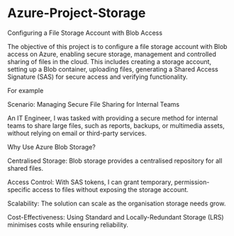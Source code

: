 # Azure-Project-Storage
Configuring a File Storage Account with Blob Access

The objective of this project is to configure a file storage account with Blob access on Azure, enabling secure storage, management and controlled sharing of files in the cloud. This includes creating a storage account, setting up a Blob container, uploading files, generating a Shared Access Signature (SAS) for secure access and verifying functionality.

For example

Scenario: Managing Secure File Sharing for Internal Teams

An IT Engineer, I was tasked with providing a secure method for internal teams to share large files, such as reports, backups, or multimedia assets, without relying on email or third-party services.

Why Use Azure Blob Storage?

Centralised Storage: Blob storage provides a centralised repository for all shared files.

Access Control: With SAS tokens, I can grant temporary, permission-specific access to files without exposing the storage account.

Scalability: The solution can scale as the organisation storage needs grow.

Cost-Effectiveness: Using Standard and Locally-Redundant Storage (LRS) minimises costs while ensuring reliability.
